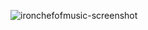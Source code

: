 ![ironchefofmusic-screenshot](https://github.com/user-attachments/assets/8fe95138-8c1c-44ab-8b32-77465943a103)
